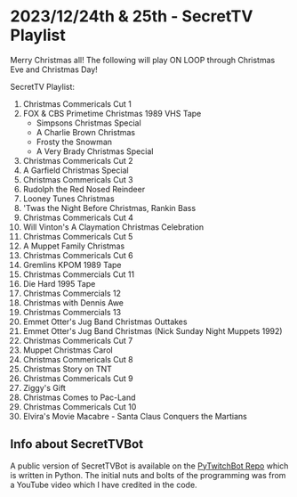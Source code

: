 # 2023/12/24th & 25th - SecretTV Playlist

Merry Christmas all!  The following will play ON LOOP through Christmas Eve and Christmas Day!

SecretTV Playlist:

1. Christmas Commericals Cut 1
2. FOX & CBS Primetime Christmas 1989 VHS Tape
   - Simpsons Christmas Special
   - A Charlie Brown Christmas
   - Frosty the Snowman
   - A Very Brady Christmas Special
3. Christmas Commericals Cut 2
4. A Garfield Christmas Special
5. Christmas Commericals Cut 3
6. Rudolph the Red Nosed Reindeer
7. Looney Tunes Christmas
8. 'Twas the Night Before Christmas, Rankin Bass
9. Christmas Commericals Cut 4
10. Will Vinton's A Claymation Christmas Celebration
11. Christmas Commericals Cut 5
12. A Muppet Family Christmas
13. Christmas Commericals Cut 6
14. Gremlins KPOM 1989 Tape
15. Christmas Commercials Cut 11
16. Die Hard 1995 Tape
17. Christmas Commercials 12
18. Christmas with Dennis Awe
19. Christmas Commercials 13
20. Emmet Otter's Jug Band Christmas Outtakes
21. Emmet Otter's Jug Band Christmas (Nick Sunday Night Muppets 1992)
22. Christmas Commericals Cut 7
23. Muppet Christmas Carol
24. Christmas Commericals Cut 8
25. Christmas Story on TNT
26. Christmas Commericals Cut 9
27. Ziggy's Gift
28. Christmas Comes to Pac-Land
29. Christmas Commericals Cut 10
30. Elvira's Movie Macabre - Santa Claus Conquers the Martians


## Info about SecretTVBot

A public version of SecretTVBot is available on the [PyTwitchBot Repo](https://github.com/awbored/PyTwitchBot) which is written in Python.  The initial nuts and bolts of the programming was from a YouTube video which I have credited in the code.
